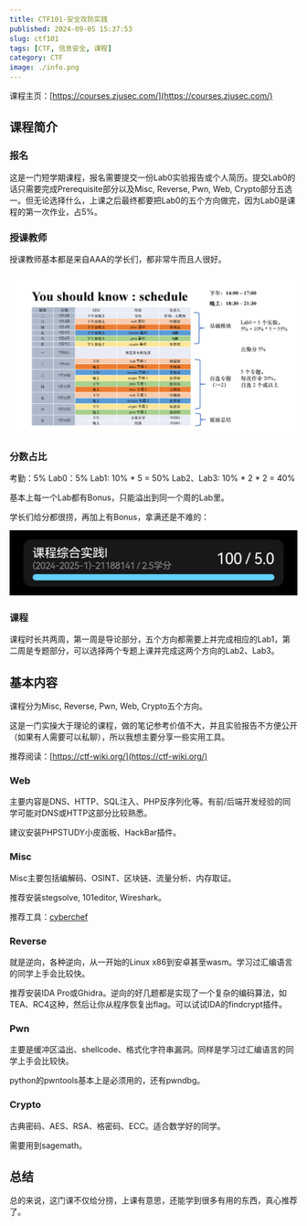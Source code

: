 ```yaml
---
title: CTF101-安全攻防实践
published: 2024-09-05 15:37:53
slug: ctf101
tags: [CTF, 信息安全, 课程]
category: CTF
image: ./info.png
---
```


课程主页：[https://courses.zjusec.com/](https://courses.zjusec.com/)

## 课程简介

### 报名

这是一门短学期课程，报名需要提交一份Lab0实验报告或个人简历。提交Lab0的话只需要完成Prerequisite部分以及Misc, Reverse, Pwn, Web, Crypto部分五选一。但无论选择什么，上课之后最终都要把Lab0的五个方向做完，因为Lab0是课程的第一次作业，占5%。

### 授课教师

授课教师基本都是来自AAA的学长们，都非常牛而且人很好。

![info](./info.png)

### 分数占比

考勤：5%
Lab0：5%
Lab1: 10% \* 5 = 50%
Lab2、Lab3: 10% \* 2 \* 2 = 40%

基本上每一个Lab都有Bonus，只能溢出到同一个周的Lab里。

学长们给分都很捞，再加上有Bonus，拿满还是不难的：

![score](./score.jpg)

### 课程

课程时长共两周，第一周是导论部分，五个方向都需要上并完成相应的Lab1，第二周是专题部分，可以选择两个专题上课并完成这两个方向的Lab2、Lab3。

## 基本内容

课程分为Misc, Reverse, Pwn, Web, Crypto五个方向。

这是一门实操大于理论的课程，做的笔记参考价值不大，并且实验报告不方便公开（如果有人需要可以私聊），所以我想主要分享一些实用工具。

推荐阅读：[https://ctf-wiki.org/](https://ctf-wiki.org/)

### Web

主要内容是DNS、HTTP、SQL注入、PHP反序列化等。有前/后端开发经验的同学可能对DNS或HTTP这部分比较熟悉。

建议安装PHPSTUDY小皮面板、HackBar插件。

### Misc

Misc主要包括编解码、OSINT、区块链、流量分析、内存取证。

推荐安装stegsolve, 101editor, Wireshark。

推荐工具：[cyberchef](https://gchq.github.io/CyberChef/)

### Reverse

就是逆向，各种逆向，从一开始的Linux x86到安卓甚至wasm。学习过汇编语言的同学上手会比较快。

推荐安装IDA Pro或Ghidra。逆向的好几题都是实现了一个复杂的编码算法，如TEA、RC4这种，然后让你从程序恢复出flag。可以试试IDA的findcrypt插件。

### Pwn

主要是缓冲区溢出、shellcode、格式化字符串漏洞。同样是学习过汇编语言的同学上手会比较快。

python的pwntools基本上是必须用的，还有pwndbg。

### Crypto

古典密码、AES、RSA、格密码、ECC。适合数学好的同学。

需要用到sagemath。

## 总结

总的来说，这门课不仅给分捞，上课有意思，还能学到很多有用的东西，真心推荐了。
